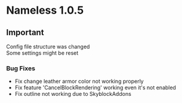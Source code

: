# Nameless 1.0.5
## Important
Config file structure was changed<br>
Some settings might be reset 
### Bug Fixes
 - Fix change leather armor color not working properly
 - Fix feature 'CancelBlockRendering' working even it's not enabled
 - Fix outline not working due to SkyblockAddons